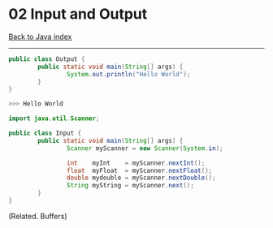# 02 Input and Output

[Back to Java index](../JAVA.md)

---

```java
public class Output {
		public static void main(String[] args) {
				System.out.println("Hello World");
		}
}

>>> Hello World
```

```java
import java.util.Scanner;

public class Input {
		public static void main(String[] args) {
				Scanner myScanner = new Scanner(System.in);

				int    myInt    = myScanner.nextInt();
				float  myFloat  = myScanner.nextFloat();
				double mydouble = myScanner.nextDouble();
				String myString = myScanner.next();
		}
}
```

(Related. Buffers)